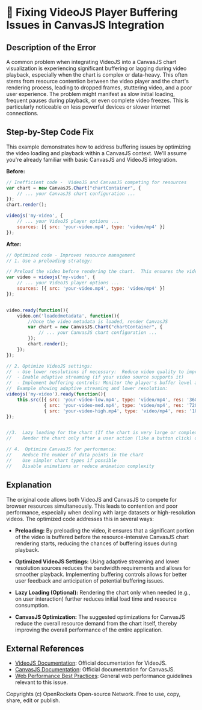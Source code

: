 # 🐞 Fixing VideoJS Player Buffering Issues in CanvasJS Integration


## Description of the Error

A common problem when integrating VideoJS into a CanvasJS chart visualization is experiencing significant buffering or lagging during video playback, especially when the chart is complex or data-heavy. This often stems from resource contention between the video player and the chart's rendering process, leading to dropped frames, stuttering video, and a poor user experience. The problem might manifest as slow initial loading, frequent pauses during playback, or even complete video freezes.  This is particularly noticeable on less powerful devices or slower internet connections.

## Step-by-Step Code Fix

This example demonstrates how to address buffering issues by optimizing the video loading and playback within a CanvasJS context.  We'll assume you're already familiar with basic CanvasJS and VideoJS integration.

**Before:**

```javascript
// Inefficient code -  VideoJS and CanvasJS competing for resources
var chart = new CanvasJS.Chart("chartContainer", {
    // ... your CanvasJS chart configuration ...
});
chart.render();

videojs('my-video', {
    // ... your VideoJS player options ...
    sources: [{ src: 'your-video.mp4', type: 'video/mp4' }]
});
```

**After:**

```javascript
// Optimized code - Improves resource management
// 1. Use a preloading strategy:

// Preload the video before rendering the chart.  This ensures the video is buffered before significant chart rendering begins.
var video = videojs('my-video', {
    // ... your VideoJS player options ...
    sources: [{ src: 'your-video.mp4', type: 'video/mp4' }]
});


video.ready(function(){
    video.on('loadedmetadata', function(){
        //Once the video metadata is loaded, render CanvasJS
        var chart = new CanvasJS.Chart("chartContainer", {
            // ... your CanvasJS chart configuration ...
        });
        chart.render();
    });
});

// 2. Optimize VideoJS settings:
//  - Use lower resolutions if necessary:  Reduce video quality to improve loading speed.
//  - Enable adaptive streaming (if your video source supports it)
//  - Implement buffering controls: Monitor the player's buffer level and provide visual cues to the user
//  Example showing adaptive streaming and lower resolution:
videojs('my-video').ready(function(){
    this.src([{ src: 'your-video-low.mp4', type: 'video/mp4', res: '360p' },
              { src: 'your-video-med.mp4', type: 'video/mp4', res: '720p' },
              { src: 'your-video-high.mp4', type: 'video/mp4', res: '1080p' }]);
});


//3.  Lazy loading for the chart (If the chart is very large or complex):
//    Render the chart only after a user action (like a button click) or when the video is fully buffered.

// 4.  Optimize CanvasJS for performance:
//    Reduce the number of data points in the chart
//    Use simpler chart types if possible
//    Disable animations or reduce animation complexity


```

## Explanation

The original code allows both VideoJS and CanvasJS to compete for browser resources simultaneously. This leads to contention and poor performance, especially when dealing with large datasets or high-resolution videos.  The optimized code addresses this in several ways:

* **Preloading:** By preloading the video, it ensures that a significant portion of the video is buffered before the resource-intensive CanvasJS chart rendering starts, reducing the chances of buffering issues during playback.

* **Optimized VideoJS Settings:**  Using adaptive streaming and lower resolution sources reduces the bandwidth requirements and allows for smoother playback. Implementing buffering controls allows for better user feedback and anticipation of potential buffering issues.

* **Lazy Loading (Optional):** Rendering the chart only when needed (e.g., on user interaction) further reduces initial load time and resource consumption.

* **CanvasJS Optimization:** The suggested optimizations for CanvasJS reduce the overall resource demand from the chart itself, thereby improving the overall performance of the entire application.

## External References

* [VideoJS Documentation](https://videojs.com/): Official documentation for VideoJS.
* [CanvasJS Documentation](https://canvasjs.com/): Official documentation for CanvasJS.
* [Web Performance Best Practices](https://developers.google.com/web/fundamentals/performance/): General web performance guidelines relevant to this issue.

Copyrights (c) OpenRockets Open-source Network. Free to use, copy, share, edit or publish.

